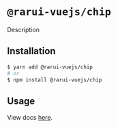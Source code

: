 # `@rarui-vuejs/chip`

Description

## Installation

``` sh
$ yarn add @rarui-vuejs/chip
# or
$ npm install @rarui-vuejs/chip
```

## Usage

View docs [here]().
